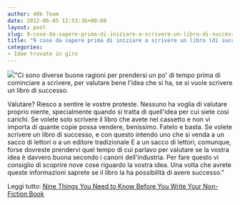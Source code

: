 ```yaml
---
author: 40k Team
date: 2012-06-05 12:53:36+00:00
layout: post
slug: 9-cose-da-sapere-prima-di-iniziare-a-scrivere-un-libro-di-successo
title: "9 cose da sapere prima di iniziare a scrivere un libro (di successo)"
categories:
- Idee trovate in giro
---
```


![](http://40k.it/wp-content/uploads/2012/06/4999725558_208b1ac48c.jpeg)"Ci sono diverse buone ragioni per prendersi un po' di tempo prima di cominciare a scrivere, per valutare bene l'idea che si ha, se si vuole scrivere un libro di successo.

Valutare? Riesco a sentire le vostre proteste. Nessuno ha voglia di valutare proprio niente, specialmente quando si tratta di quell'idea per cui siete così carichi.
Se volete solo scrivere il libro che avete nel cassetto e non vi importa di quante copie possa vendere, benissimo. Fatelo e basta.
Se volete scrivere un libro di successo, e con questo intendo uno che si venda a un sacco di lettori o a un editore tradizionale E a un sacco di lettori, comunque, forse dovreste prendervi quel tempo di cui parlavo per valutare se la vostra idea è davvero buona secondo i canoni dell'industria.
Per fare questo vi consiglio di scoprire nove cose riguardo la vostra idea. Una volta che avrete queste informazioni saprete se il libro la ha possibilità di avere successo."

Leggi tutto: [Nine Things You Need to Know Before You Write Your Non-Fiction Book](http://www.thecreativepenn.com/2012/06/05/write-a-non-fiction-book/)
